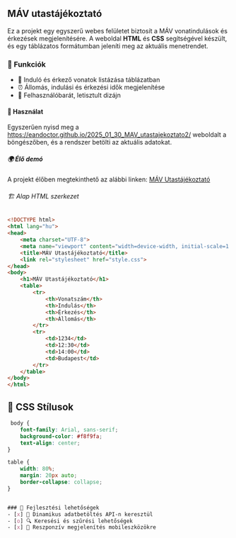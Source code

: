 ## MÁV utastájékoztató

Ez a projekt egy egyszerű webes felületet biztosít a MÁV vonatindulások és érkezések megjelenítésére. A weboldal <strong>HTML</strong> és <strong>CSS</strong> segítségével készült, és egy táblázatos formátumban jeleníti meg az aktuális menetrendet.

### 📌 Funkciók
- 🚉 Induló és érkező vonatok listázása táblázatban
- ⏰ Állomás, indulási és érkezési idők megjelenítése
- 🎨 Felhasználóbarát, letisztult dizájn

#### 🚀 Használat
Egyszerűen nyisd meg a https://eandoctor.github.io/2025_01_30_MAV_utastajekoztato2/ weboldalt a böngészőben, és a rendszer betölti az aktuális adatokat.

##### 🌍 Élő demó
A projekt élőben megtekinthető az alábbi linken:
[MÁV Utastájékoztató](https://eandoctor.github.io/2025_01_30_MAV_utastajekoztato2/)

###### 🏗️ Alap HTML szerkezet
```html
<!DOCTYPE html>
<html lang="hu">
<head>
    <meta charset="UTF-8">
    <meta name="viewport" content="width=device-width, initial-scale=1.0">
    <title>MÁV Utastájékoztató</title>
    <link rel="stylesheet" href="style.css">
</head>
<body>
    <h1>MÁV Utastájékoztató</h1>
    <table>
        <tr>
            <th>Vonatszám</th>
            <th>Indulás</th>
            <th>Érkezés</th>
            <th>Állomás</th>
        </tr>
        <tr>
            <td>1234</td>
            <td>12:30</td>
            <td>14:00</td>
            <td>Budapest</td>
        </tr>
    </table>
</body>
</html>
```

## 🎨 CSS Stílusok
```css
 body {
    font-family: Arial, sans-serif;
    background-color: #f8f9fa;
    text-align: center;
}

table {
    width: 80%;
    margin: 20px auto;
    border-collapse: collapse;
}


### 🔧 Fejlesztési lehetőségek
- [x] 🔄 Dinamikus adatbetöltés API-n keresztül
- [o] 🔍 Keresési és szűrési lehetőségek
- [x] 📱 Reszponzív megjelenítés mobileszközökre